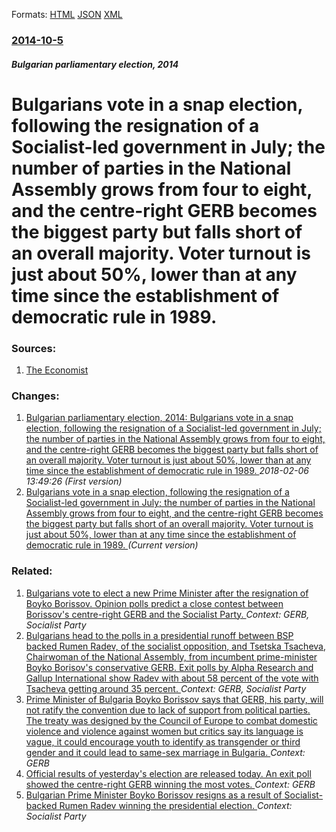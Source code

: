 
Formats: [HTML](/news/2014/10/5/bulgarians-vote-in-a-snap-election-following-the-resignation-of-a-socialist-led-government-in-july-the-number-of-parties-in-the-national-a.html)  [JSON](/news/2014/10/5/bulgarians-vote-in-a-snap-election-following-the-resignation-of-a-socialist-led-government-in-july-the-number-of-parties-in-the-national-a.json)  [XML](/news/2014/10/5/bulgarians-vote-in-a-snap-election-following-the-resignation-of-a-socialist-led-government-in-july-the-number-of-parties-in-the-national-a.xml)  

### [2014-10-5](/news/2014/10/5/index.md)

##### Bulgarian parliamentary election, 2014
# Bulgarians vote in a snap election, following the resignation of a Socialist-led government in July; the number of parties in the National Assembly grows from four to eight, and the centre-right GERB becomes the biggest party but falls short of an overall majority. Voter turnout is just about 50%, lower than at any time since the establishment of democratic rule in 1989. 




### Sources:

1. [The Economist](http://www.economist.com/blogs/easternapproaches/2014/10/bulgarias-election)

### Changes:

1. [Bulgarian parliamentary election, 2014: Bulgarians vote in a snap election, following the resignation of a Socialist-led government in July; the number of parties in the National Assembly grows from four to eight, and the centre-right GERB becomes the biggest party but falls short of an overall majority. Voter turnout is just about 50%, lower than at any time since the establishment of democratic rule in 1989. ](/news/2014/10/5/bulgarian-parliamentary-election-2014-bulgarians-vote-in-a-snap-election-following-the-resignation-of-a-socialist-led-government-in-july.md) _2018-02-06 13:49:26 (First version)_
1. [Bulgarians vote in a snap election, following the resignation of a Socialist-led government in July; the number of parties in the National Assembly grows from four to eight, and the centre-right GERB becomes the biggest party but falls short of an overall majority. Voter turnout is just about 50%, lower than at any time since the establishment of democratic rule in 1989. ](/news/2014/10/5/bulgarians-vote-in-a-snap-election-following-the-resignation-of-a-socialist-led-government-in-july-the-number-of-parties-in-the-national-a.md) _(Current version)_

### Related:

1. [Bulgarians vote to elect a new Prime Minister after the resignation of Boyko Borissov. Opinion polls predict a close contest between Borissov's centre-right GERB and the Socialist Party. ](/news/2017/03/26/bulgarians-vote-to-elect-a-new-prime-minister-after-the-resignation-of-boyko-borissov-opinion-polls-predict-a-close-contest-between-borisso.md) _Context: GERB, Socialist Party_
2. [Bulgarians head to the polls in a presidential runoff between BSP backed Rumen Radev, of the socialist opposition, and Tsetska Tsacheva, Chairwoman of the National Assembly, from incumbent prime-minister Boyko Borisov's conservative GERB. Exit polls by Alpha Research and Gallup International show Radev with about 58 percent of the vote with Tsacheva getting around 35 percent. ](/news/2016/11/13/bulgarians-head-to-the-polls-in-a-presidential-runoff-between-bsp-backed-rumen-radev-of-the-socialist-opposition-and-tsetska-tsacheva-cha.md) _Context: GERB, Socialist Party_
3. [Prime Minister of Bulgaria Boyko Borissov says that GERB, his party, will not ratify the convention due to lack of support from political parties. The treaty was designed by the Council of Europe to combat domestic violence and violence against women but critics say its language is vague, it could encourage youth to identify as transgender or third gender and it could lead to same-sex marriage in Bulgaria. ](/news/2018/02/15/prime-minister-of-bulgaria-boyko-borissov-says-that-gerb-his-party-will-not-ratify-the-convention-due-to-lack-of-support-from-political-pa.md) _Context: GERB_
4. [Official results of yesterday's election are released today. An exit poll showed the centre-right GERB winning the most votes. ](/news/2017/03/27/official-results-of-yesterday-s-election-are-released-today-an-exit-poll-showed-the-centre-right-gerb-winning-the-most-votes.md) _Context: GERB_
5. [Bulgarian Prime Minister Boyko Borissov resigns as a result of Socialist-backed Rumen Radev winning the presidential election. ](/news/2016/11/14/bulgarian-prime-minister-boyko-borissov-resigns-as-a-result-of-socialist-backed-rumen-radev-winning-the-presidential-election.md) _Context: Socialist Party_
